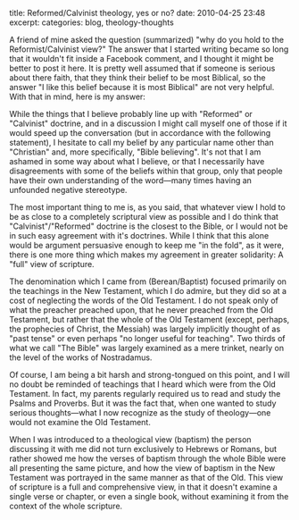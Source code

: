 title: Reformed/Calvinist theology, yes or no?
date: 2010-04-25 23:48
excerpt: 
categories: blog, theology-thoughts

A friend of mine asked the question (summarized) "why do you hold to the Reformist/Calvinist view?" The answer that I started writing became so long that it wouldn't fit inside a Facebook comment, and I thought it might be better to post it here. It is pretty well assumed that if someone is serious about there faith, that they think their belief to be most Biblical, so the answer "I like this belief because it is most Biblical" are not very helpful. With that in mind, here is my answer:

While the things that I believe probably line up with "Reformed" or "Calvinist" doctrine, and in a discussion I might call myself one of those if it would speed up the conversation (but in accordance with the following statement), I hesitate to call my belief by any particular name other than "Christian" and, more specifically, "Bible believing". It's not that I am ashamed in some way about what I believe, or that I necessarily have disagreements with some of the beliefs within that group, only that people have their own understanding of the word—many times having an unfounded negative stereotype.

The most important thing to me is, as you said, that whatever view I hold to be as close to a completely scriptural view as possible and I do think that "Calvinist"/"Reformed" doctrine is the closest to the Bible, or I would not be in such easy agreement with it's doctrines. While I think that this alone would be argument persuasive enough to keep me "in the fold", as it were, there is one more thing which makes my agreement in greater solidarity: A "full" view of scripture.

The denomination which I came from (Berean/Baptist) focused primarily on the teachings in the New Testament, which I do admire, but they did so at a cost of neglecting the words of the Old Testament. I do not speak only of what the preacher preached upon, that he never preached from the Old Testament, but rather that the whole of the Old Testament (except, perhaps, the prophecies of Christ, the Messiah) was largely implicitly thought of as "past tense" or even perhaps "no longer useful for teaching". Two thirds of what we call "The Bible" was largely examined as a mere trinket, nearly on the level of the works of Nostradamus.

Of course, I am being a bit harsh and strong-tongued on this point, and I will no doubt be reminded of teachings that I heard which were from the Old Testament. In fact, my parents regularly required us to read and study the Psalms and Proverbs. But it was the fact that, when one wanted to study serious thoughts—what I now recognize as the study of theology—one would not examine the Old Testament.

When I was introduced to a theological view (baptism) the person discussing it with me did not turn exclusively to Hebrews or Romans, but rather showed me how the verses of baptism through the whole Bible were all presenting the same picture, and how the view of baptism in the New Testament was portrayed in the same manner as that of the Old. This view of scripture is a full and comprehensive view, in that it doesn't examine a single verse or chapter, or even a single book, without examining it from the context of the whole scripture.